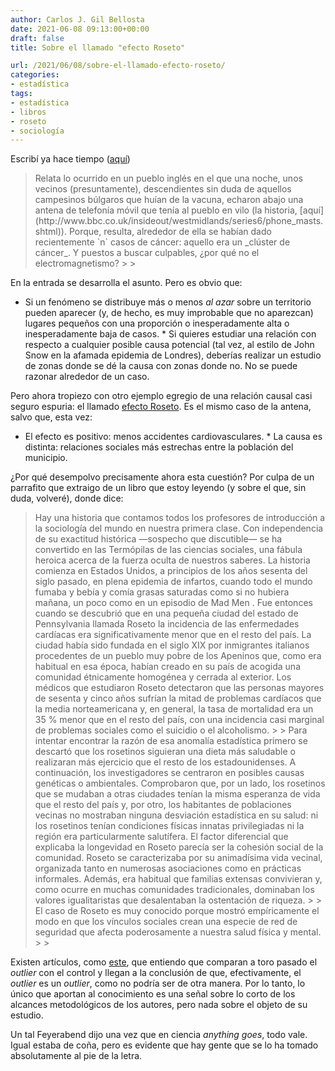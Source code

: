 ```yaml
---
author: Carlos J. Gil Bellosta
date: 2021-06-08 09:13:00+00:00
draft: false
title: Sobre el llamado "efecto Roseto"

url: /2021/06/08/sobre-el-llamado-efecto-roseto/
categories:
- estadística
tags:
- estadística
- libros
- roseto
- sociología
---
```





Escribí ya hace tiempo ([aquí](https://www.datanalytics.com/2018/09/11/la-falacia-del-fiscal-la-mi-mejor-explicacion-para-profanos-hasta-la-fecha/))







<blockquote>Relata lo ocurrido en un pueblo inglés en el que una noche, unos vecinos (presuntamente), descendientes sin duda de aquellos campesinos búlgaros que huían de la vacuna, echaron abajo una antena de telefonía móvil que tenía al pueblo en vilo (la historia, [aquí](http://www.bbc.co.uk/insideout/westmidlands/series6/phone_masts.shtml)). Porque, resulta, alrededor de ella se habían dado recientemente `n` casos de cáncer: aquello era un _clúster de cáncer_. Y puestos a buscar culpables, ¿por qué no el electromagnetismo?
>
> </blockquote>







En la entrada se desarrolla el asunto. Pero es obvio que:





  * Si un fenómeno se distribuye más o menos _al azar_ sobre un territorio pueden aparecer (y, de hecho, es muy improbable que no aparezcan) lugares pequeños con una proporción o inesperadamente alta o inesperadamente baja de casos.  * Si quieres estudiar una relación con respecto a cualquier posible causa potencial (tal vez, al estilo de John Snow en la afamada epidemia de Londres), deberías realizar un estudio de zonas donde se dé la causa con zonas donde no. No se puede razonar alrededor de un caso.





Pero ahora tropiezo con otro ejemplo egregio de una relación causal casi seguro espuria: el llamado [efecto Roseto](https://en.wikipedia.org/wiki/Roseto_effect). Es el mismo caso de la antena, salvo que, esta vez:





  * El efecto es positivo: menos accidentes cardiovasculares.  * La causa es distinta: relaciones sociales más estrechas entre la población del municipio.





¿Por qué desempolvo precisamente ahora esta cuestión? Por culpa de un parrafito que extraigo de un libro que estoy leyendo (y sobre el que, sin duda, volveré), donde dice:







<blockquote>Hay una historia que contamos todos los profesores de introducción a la sociología del mundo en nuestra primera clase. Con independencia de su exactitud histórica —sospecho que discutible— se ha convertido en las Termópilas de las ciencias sociales, una fábula heroica acerca de la fuerza oculta de nuestros saberes. La historia comienza en Estados Unidos, a principios de los años sesenta del siglo pasado, en plena epidemia de infartos, cuando todo el mundo fumaba y bebía y comía grasas saturadas como si no hubiera mañana, un poco como en un episodio de Mad Men . Fue entonces cuando se descubrió que en una pequeña ciudad del estado de Pennsylvania llamada Roseto la incidencia de las enfermedades cardíacas era significativamente menor que en el resto del país. La ciudad había sido fundada en el siglo XIX por inmigrantes italianos procedentes de un pueblo muy pobre de los Apeninos que, como era habitual en esa época, habían creado en su país de acogida una comunidad étnicamente homogénea y cerrada al exterior. Los médicos que estudiaron Roseto detectaron que las personas mayores de sesenta y cinco años sufrían la mitad de problemas cardíacos que la media norteamericana y, en general, la tasa de mortalidad era un 35 % menor que en el resto del país, con una incidencia casi marginal de problemas sociales como el suicidio o el alcoholismo.
>
> Para intentar encontrar la razón de esa anomalía estadística primero se descartó que los rosetinos siguieran una dieta más saludable o realizaran más ejercicio que el resto de los estadounidenses. A continuación, los investigadores se centraron en posibles causas genéticas o ambientales. Comprobaron que, por un lado, los rosetinos que se mudaban a otras ciudades tenían la misma esperanza de vida que el resto del país y, por otro, los habitantes de poblaciones vecinas no mostraban ninguna desviación estadística en su salud: ni los rosetinos tenían condiciones físicas innatas privilegiadas ni la región era particularmente salutífera. El factor diferencial que explicaba la longevidad en Roseto parecía ser la cohesión social de la comunidad. Roseto se caracterizaba por su animadísima vida vecinal, organizada tanto en numerosas asociaciones como en prácticas informales. Además, era habitual que familias extensas convivieran y, como ocurre en muchas comunidades tradicionales, dominaban los valores igualitaristas que desalentaban la ostentación de riqueza.
>
> El caso de Roseto es muy conocido porque mostró empíricamente el modo en que los vínculos sociales crean una especie de red de seguridad que afecta poderosamente a nuestra salud física y mental.
>
> </blockquote>







Existen artículos, como [este](https://www.ncbi.nlm.nih.gov/pmc/articles/PMC1695733/), que entiendo que comparan a toro pasado el _outlier_ con el control y llegan a la conclusión de que, efectivamente, el _outlier_ es un _outlier_, como no podría ser de otra manera. Por lo tanto, lo único que aportan al conocimiento es una señal sobre lo corto de los alcances metodológicos de los autores, pero nada sobre el objeto de su estudio.







Un tal Feyerabend dijo una vez que en ciencia _anything goes_, todo vale. Igual estaba de coña, pero es evidente que hay gente que se lo ha tomado absolutamente al pie de la letra.



